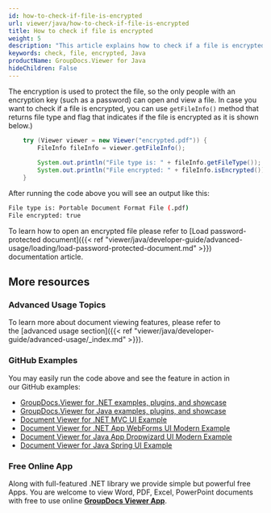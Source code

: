 ```yaml
---
id: how-to-check-if-file-is-encrypted
url: viewer/java/how-to-check-if-file-is-encrypted
title: How to check if file is encrypted
weight: 5
description: "This article explains how to check if a file is encrypted using GroupDocs.Viewer for Java."
keywords: check, file, encrypted, Java
productName: GroupDocs.Viewer for Java
hideChildren: False
---
```


The encryption is used to protect the file, so the only people with an encryption key (such as a password) can open and view a file.
In case you want to check if a file is encrypted, you can use `getFileInfo()` method that returns file type and flag that indicates if the file is encrypted as it is shown below.)

```java
    try (Viewer viewer = new Viewer("encrypted.pdf")) {
        FileInfo fileInfo = viewer.getFileInfo();
    
        System.out.println("File type is: " + fileInfo.getFileType());
        System.out.println("File encrypted: " + fileInfo.isEncrypted());
    }
```

After running the code above you will see an output like this:

```bash
File type is: Portable Document Format File (.pdf)
File encrypted: true
```

To learn how to open an encrypted file please refer to [Load password-protected document]({{< ref "viewer/java/developer-guide/advanced-usage/loading/load-password-protected-document.md" >}}) documentation article.

## More resources

### Advanced Usage Topics

To learn more about document viewing features, please refer to the [advanced usage section]({{< ref "viewer/java/developer-guide/advanced-usage/_index.md" >}}).

### GitHub Examples

You may easily run the code above and see the feature in action in our GitHub examples:

* [GroupDocs.Viewer for .NET examples, plugins, and showcase](https://github.com/groupdocs-viewer/GroupDocs.Viewer-for-.NET)
* [GroupDocs.Viewer for Java examples, plugins, and showcase](https://github.com/groupdocs-viewer/GroupDocs.Viewer-for-Java)
* [Document Viewer for .NET MVC UI Example](https://github.com/groupdocs-viewer/GroupDocs.Viewer-for-.NET-MVC)
* [Document Viewer for .NET App WebForms UI Modern Example](https://github.com/groupdocs-viewer/GroupDocs.Viewer-for-.NET-WebForms)
* [Document Viewer for Java App Dropwizard UI Modern Example](https://github.com/groupdocs-viewer/GroupDocs.Viewer-for-Java-Dropwizard)
* [Document Viewer for Java Spring UI Example](https://github.com/groupdocs-viewer/GroupDocs.Viewer-for-Java-Spring)

### Free Online App

Along with full-featured .NET library we provide simple but powerful free Apps.
You are welcome to view Word, PDF, Excel, PowerPoint documents with free to use online **[GroupDocs Viewer App](https://products.groupdocs.app/viewer)**.